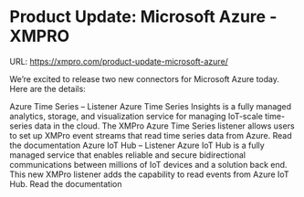 # Product Update: Microsoft Azure - XMPRO

URL: https://xmpro.com/product-update-microsoft-azure/

We’re excited to release two new connectors for Microsoft Azure today.
Here are the details:

Azure Time Series – Listener
Azure Time Series Insights is a fully managed analytics, storage, and visualization service for managing IoT-scale time-series data in the cloud.
The XMPro Azure Time Series listener allows users to set up XMPro event streams that read time series data from Azure.
Read the documentation
Azure IoT Hub – Listener
Azure IoT Hub is a fully managed service that enables reliable and secure bidirectional communications between millions of IoT devices and a solution back end.
This new XMPro listener adds the capability to read events from Azure IoT Hub.
Read the documentation 